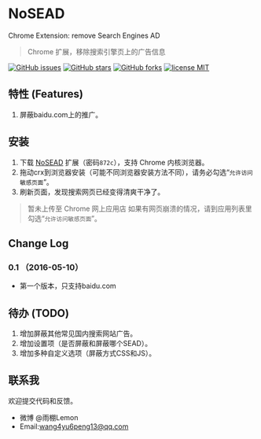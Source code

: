 # NoSEAD
Chrome Extension: remove Search Engines AD

> Chrome 扩展，移除搜索引擎页上的广告信息

  [![GitHub issues][issues-image]][issues-url]
  [![GitHub stars][stars-image]][stars-url]
  [![GitHub forks][forks-image]][forks-url]
  [![license MIT][license-image]][license-url]

## 特性 (Features)

1. 屏蔽baidu.com上的推广。

## 安装

1. 下载 [NoSEAD][1] 扩展（密码`872c`），支持 Chrome 内核浏览器。
2. 拖动crx到浏览器安装（可能不同浏览器安装方法不同），请务必勾选“`允许访问敏感页面`”。
3. 刷新页面，发现搜索网页已经变得清爽干净了。

> 暂未上传至 Chrome 网上应用店
> 如果有网页崩溃的情况，请到应用列表里勾选“`允许访问敏感页面`”。

## Change Log

### 0.1 （2016-05-10）
- 第一个版本，只支持baidu.com

## 待办 (TODO)

1. 增加屏蔽其他常见国内搜索网站广告。
2. 增加设置项（是否屏蔽和屏蔽哪个SEAD）。
3. 增加多种自定义选项（屏蔽方式CSS和JS）。


## 联系我

欢迎提交代码和反馈。
- 微博 @雨棚Lemon 
- Email:wang4yu6peng13@qq.com


[1]: http://pan.baidu.com/s/1slT90xn "NoSEAD"


[issues-url]: https://github.com/wang4yu6peng13/NoSEAD/issues
[issues-image]: https://img.shields.io/github/issues/wang4yu6peng13/NoSEAD.svg

[stars-url]: https://github.com/wang4yu6peng13/NoSEAD/stargazers
[stars-image]: https://img.shields.io/github/stars/wang4yu6peng13/NoSEAD.svg

[forks-url]: https://github.com/wang4yu6peng13/NoSEAD/network
[forks-image]: https://img.shields.io/github/forks/wang4yu6peng13/NoSEAD.svg

[license-url]: https://opensource.org/licenses/MIT
[license-image]: https://img.shields.io/badge/license-MIT-blue.svg
